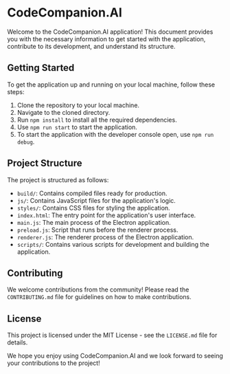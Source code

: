# CodeCompanion.AI

Welcome to the CodeCompanion.AI application! This document provides you with the necessary information to get started with the application, contribute to its development, and understand its structure.

## Getting Started

To get the application up and running on your local machine, follow these steps:

1. Clone the repository to your local machine.
2. Navigate to the cloned directory.
3. Run `npm install` to install all the required dependencies.
4. Use `npm run start` to start the application.
5. To start the application with the developer console open, use `npm run debug`.

## Project Structure

The project is structured as follows:

- `build/`: Contains compiled files ready for production.
- `js/`: Contains JavaScript files for the application's logic.
- `styles/`: Contains CSS files for styling the application.
- `index.html`: The entry point for the application's user interface.
- `main.js`: The main process of the Electron application.
- `preload.js`: Script that runs before the renderer process.
- `renderer.js`: The renderer process of the Electron application.
- `scripts/`: Contains various scripts for development and building the application.

## Contributing

We welcome contributions from the community! Please read the `CONTRIBUTING.md` file for guidelines on how to make contributions.

## License

This project is licensed under the MIT License - see the `LICENSE.md` file for details.

We hope you enjoy using CodeCompanion.AI and we look forward to seeing your contributions to the project!

